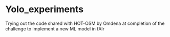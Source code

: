 # Yolo_experiments
Trying out the code shared with HOT-OSM by Omdena at completion of the challenge to implement a new ML model in fAIr
